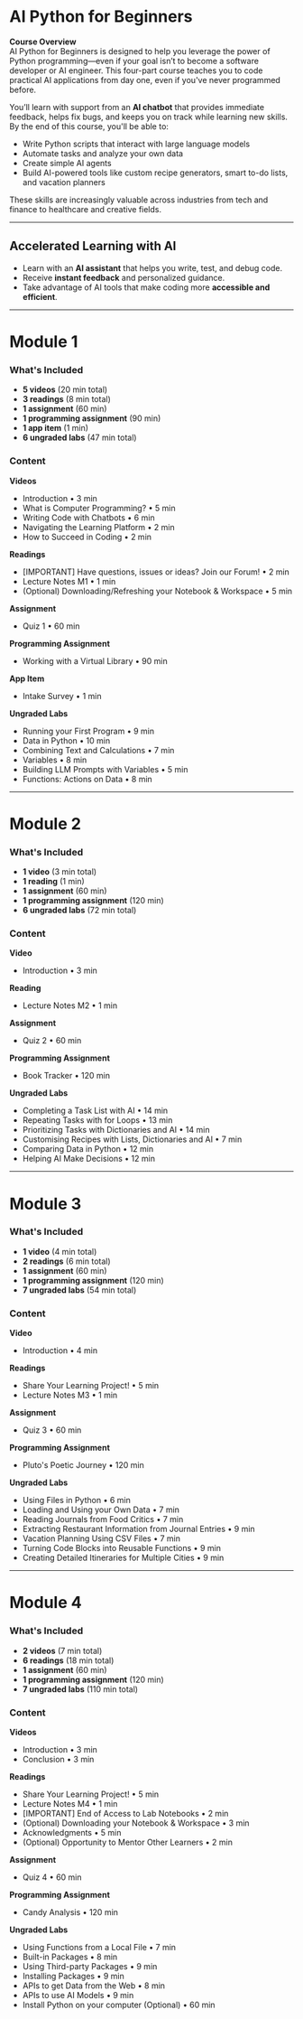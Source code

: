 # AI Python for Beginners

**Course Overview**  
AI Python for Beginners is designed to help you leverage the power of Python programming—even if your goal isn’t to become a software developer or AI engineer. This four-part course teaches you to code practical AI applications from day one, even if you've never programmed before.  

You’ll learn with support from an **AI chatbot** that provides immediate feedback, helps fix bugs, and keeps you on track while learning new skills. By the end of this course, you'll be able to:

- Write Python scripts that interact with large language models  
- Automate tasks and analyze your own data  
- Create simple AI agents  
- Build AI-powered tools like custom recipe generators, smart to-do lists, and vacation planners  

These skills are increasingly valuable across industries from tech and finance to healthcare and creative fields.

---

## Accelerated Learning with AI
- Learn with an **AI assistant** that helps you write, test, and debug code.  
- Receive **instant feedback** and personalized guidance.  
- Take advantage of AI tools that make coding more **accessible and efficient**.

---

# Module 1

### What's Included
- **5 videos** (20 min total)  
- **3 readings** (8 min total)  
- **1 assignment** (60 min)  
- **1 programming assignment** (90 min)  
- **1 app item** (1 min)  
- **6 ungraded labs** (47 min total)  

### Content
**Videos**
- Introduction • 3 min  
- What is Computer Programming? • 5 min  
- Writing Code with Chatbots • 6 min  
- Navigating the Learning Platform • 2 min  
- How to Succeed in Coding • 2 min  

**Readings**
- [IMPORTANT] Have questions, issues or ideas? Join our Forum! • 2 min  
- Lecture Notes M1 • 1 min  
- (Optional) Downloading/Refreshing your Notebook & Workspace • 5 min  

**Assignment**
- Quiz 1 • 60 min  

**Programming Assignment**
- Working with a Virtual Library • 90 min  

**App Item**
- Intake Survey • 1 min  

**Ungraded Labs**
- Running your First Program • 9 min  
- Data in Python • 10 min  
- Combining Text and Calculations • 7 min  
- Variables • 8 min  
- Building LLM Prompts with Variables • 5 min  
- Functions: Actions on Data • 8 min  

---

# Module 2

### What's Included
- **1 video** (3 min total)  
- **1 reading** (1 min)  
- **1 assignment** (60 min)  
- **1 programming assignment** (120 min)  
- **6 ungraded labs** (72 min total)  

### Content
**Video**
- Introduction • 3 min  

**Reading**
- Lecture Notes M2 • 1 min  

**Assignment**
- Quiz 2 • 60 min  

**Programming Assignment**
- Book Tracker • 120 min  

**Ungraded Labs**
- Completing a Task List with AI • 14 min  
- Repeating Tasks with for Loops • 13 min  
- Prioritizing Tasks with Dictionaries and AI • 14 min  
- Customising Recipes with Lists, Dictionaries and AI • 7 min  
- Comparing Data in Python • 12 min  
- Helping AI Make Decisions • 12 min  

---

# Module 3

### What's Included
- **1 video** (4 min total)  
- **2 readings** (6 min total)  
- **1 assignment** (60 min)  
- **1 programming assignment** (120 min)  
- **7 ungraded labs** (54 min total)  

### Content
**Video**
- Introduction • 4 min  

**Readings**
- Share Your Learning Project! • 5 min  
- Lecture Notes M3 • 1 min  

**Assignment**
- Quiz 3 • 60 min  

**Programming Assignment**
- Pluto's Poetic Journey • 120 min  

**Ungraded Labs**
- Using Files in Python • 6 min  
- Loading and Using your Own Data • 7 min  
- Reading Journals from Food Critics • 7 min  
- Extracting Restaurant Information from Journal Entries • 9 min  
- Vacation Planning Using CSV Files • 7 min  
- Turning Code Blocks into Reusable Functions • 9 min  
- Creating Detailed Itineraries for Multiple Cities • 9 min  

---

# Module 4

### What's Included
- **2 videos** (7 min total)  
- **6 readings** (18 min total)  
- **1 assignment** (60 min)  
- **1 programming assignment** (120 min)  
- **7 ungraded labs** (110 min total)  

### Content
**Videos**
- Introduction • 3 min  
- Conclusion • 3 min  

**Readings**
- Share Your Learning Project! • 5 min  
- Lecture Notes M4 • 1 min  
- [IMPORTANT] End of Access to Lab Notebooks • 2 min  
- (Optional) Downloading your Notebook & Workspace • 3 min  
- Acknowledgments • 5 min  
- (Optional) Opportunity to Mentor Other Learners • 2 min  

**Assignment**
- Quiz 4 • 60 min  

**Programming Assignment**
- Candy Analysis • 120 min  

**Ungraded Labs**
- Using Functions from a Local File • 7 min  
- Built-in Packages • 8 min  
- Using Third-party Packages • 9 min  
- Installing Packages • 9 min  
- APIs to get Data from the Web • 8 min  
- APIs to use AI Models • 9 min  
- Install Python on your computer (Optional) • 60 min